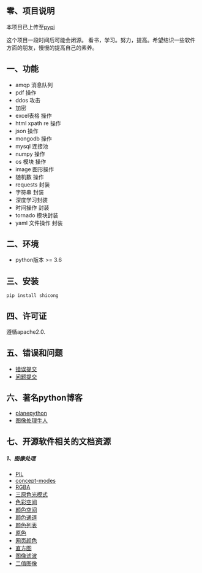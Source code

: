 ## 零、项目说明
本项目已上传至[pypi]

这个项目一段时间后可能会闭源。
看书，学习。努力，提高。希望结识一些软件方面的朋友，慢慢的提高自己的素养。

## 一、功能
- amqp 消息队列
- pdf 操作
- ddos 攻击
- 加密
- excel表格 操作
- html xpath re 操作
- json 操作
- mongodb 操作
- mysql 连接池
- numpy 操作
- os 模块 操作
- image 图形操作
- 随机数 操作
- requests 封装
- 字符串 封装
- 深度学习封装
- 时间操作 封装
- tornado 模块封装
- yaml 文件操作 封装

## 二、环境
- python版本 >= 3.6

## 三、安装

    pip install shicong


## 四、许可证

遵循apache2.0.

## 五、错误和问题

* [错误提交]
* [问题提交]

## 六、著名python博客
* [planepython](http://planetpython.org/)
* [图像处理牛人](http://blog.csdn.net/stdcoutzyx?viewmode=contents)

## 七、开源软件相关的文档资源
##### 1、图像处理
- [PIL](http://pillow-cn.readthedocs.io/zh_CN/latest/guides.html)
- [concept-modes](http://pillow.readthedocs.io/en/3.4.x/handbook/concepts.html)
- [RGBA](https://zh.wikipedia.org/wiki/RGBA)
- [三原色光模式](https://zh.wikipedia.org/wiki/%E4%B8%89%E5%8E%9F%E8%89%B2%E5%85%89%E6%A8%A1%E5%BC%8F)
- [色彩空间](https://zh.wikipedia.org/wiki/%E8%89%B2%E5%BD%A9%E7%A9%BA%E9%96%93)
- [颜色空间](https://baike.baidu.com/item/%E9%A2%9C%E8%89%B2%E7%A9%BA%E9%97%B4/10834848?fr=aladdin)
- [颜色通道](https://baike.baidu.com/item/%E9%A2%9C%E8%89%B2%E9%80%9A%E9%81%93)
- [颜色列表](https://zh.wikipedia.org/wiki/%E9%A2%9C%E8%89%B2%E5%88%97%E8%A1%A8)
- [原色](https://zh.wikipedia.org/wiki/%E5%8E%9F%E8%89%B2)
- [网页颜色](https://zh.wikipedia.org/wiki/%E7%BD%91%E9%A1%B5%E9%A2%9C%E8%89%B2)
- [直方图](https://zh.wikipedia.org/wiki/%E7%9B%B4%E6%96%B9%E5%9B%BE)
- [图像滤波](https://baike.baidu.com/item/%E5%9B%BE%E5%83%8F%E6%BB%A4%E6%B3%A2)
- [二值图像](https://zh.wikipedia.org/wiki/%E4%BA%8C%E5%80%BC%E5%9B%BE%E5%83%8F)

[pypi]: https://pypi.python.org/pypi/shicong
[问题提交]: https://github.com/shi-cong/shicong/issues?state=open
[错误提交]: https://github.com/shi-cong/shicong/wiki/Troubleshooting
